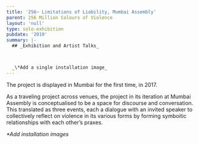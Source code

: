```yaml
---
title: '256~ Limitations of Liability, Mumbai Assembly'
parent: 256 Million Colours of Violence
layout: 'null'
type: solo-exhibition
pubdate: '2019'
summary: |-
  ## _Exhibition and Artist Talks_



  _\*Add a single installation image_
---
```

The project is displayed in Mumbai for the first time, in 2017.

As a traveling project across venues, the project in its iteration at Mumbai Assembly is conceptualised to be a space for discourse and conversation. This translated as three events, each a dialogue with an invited speaker to collectively reflect on violence in its various forms by forming symboitic relationships with each other’s praxes.

_\*Add installation images_
